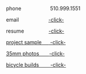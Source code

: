 phone
&emsp;&emsp;&emsp;&emsp;  &nbsp; &nbsp;  510.999.1551
 
 email
&emsp;&emsp;&emsp;&nbsp; &nbsp;&nbsp;&nbsp; &nbsp;&nbsp;&nbsp;<a href="mailto:bharat_nair@hotmail.com">-click-</a><br>

resume
 &nbsp;&emsp;&emsp;&emsp;&emsp; <a href="Web Resume.pdf"  target="_blank">  -click-
 
project sample
&nbsp;&nbsp;&nbsp;&nbsp;<a href="Web Projects Save That Spot.pdf"  target="_blank">  -click-
 
 
35mm photos
&nbsp; &nbsp;&nbsp;&nbsp; <a href="Web Photos.pdf"  target="_blank">  -click-
 
bicycle builds
&nbsp;&nbsp;&nbsp; &nbsp;&nbsp; <a href="Resume Bicycles.pdf"  target="_blank">  -click-

